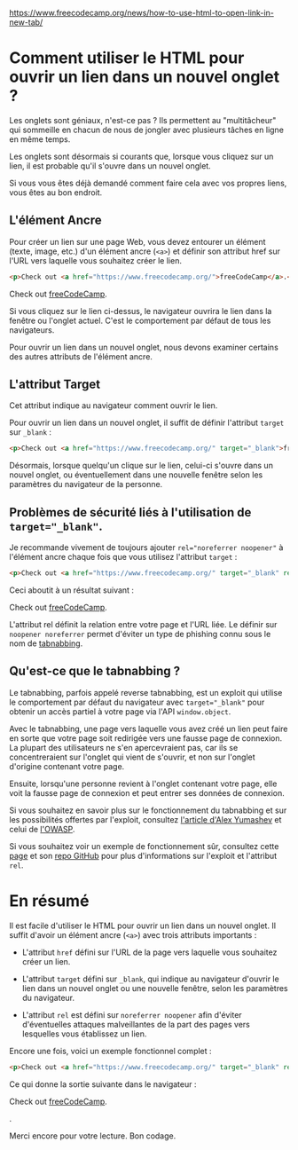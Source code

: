 https://www.freecodecamp.org/news/how-to-use-html-to-open-link-in-new-tab/

# Comment utiliser le HTML pour ouvrir un lien dans un nouvel onglet ?

Les onglets sont géniaux, n'est-ce pas ? Ils permettent au "multitâcheur" qui sommeille en chacun de nous de jongler avec plusieurs tâches en ligne en même temps.

Les onglets sont désormais si courants que, lorsque vous cliquez sur un lien, il est probable qu'il s'ouvre dans un nouvel onglet.

Si vous vous êtes déjà demandé comment faire cela avec vos propres liens, vous êtes au bon endroit.


## L'élément Ancre
Pour créer un lien sur une page Web, vous devez entourer un élément (texte, image, etc.) d'un élément ancre (`<a>`) et définir son attribut href sur l'URL vers laquelle vous souhaitez créer le lien.

```html
<p>Check out <a href="https://www.freecodecamp.org/">freeCodeCamp</a>.</p>
```

Check out [freeCodeCamp](https://www.freecodecamp.org/).

Si vous cliquez sur le lien ci-dessus, le navigateur ouvrira le lien dans la fenêtre ou l'onglet actuel. C'est le comportement par défaut de tous les navigateurs.

Pour ouvrir un lien dans un nouvel onglet, nous devons examiner certains des autres attributs de l'élément ancre.


## L'attribut Target
Cet attribut indique au navigateur comment ouvrir le lien.

Pour ouvrir un lien dans un nouvel onglet, il suffit de définir l'attribut `target` sur `_blank` :

```html
<p>Check out <a href="https://www.freecodecamp.org/" target="_blank">freeCodeCamp</a>.</p>
```

Désormais, lorsque quelqu'un clique sur le lien, celui-ci s'ouvre dans un nouvel onglet, ou éventuellement dans une nouvelle fenêtre selon les paramètres du navigateur de la personne.


## Problèmes de sécurité liés à l'utilisation de `target="_blank"`.

Je recommande vivement de toujours ajouter `rel="noreferrer noopener"` à l'élément ancre chaque fois que vous utilisez 
l'attribut `target` :

```html
<p>Check out <a href="https://www.freecodecamp.org/" target="_blank" rel="noopener noreferrer">freeCodeCamp</a>.</p>
```

Ceci aboutit à un résultat suivant :

Check out <a href="https://www.freecodecamp.org/" target="_blank" rel="noopener noreferrer">freeCodeCamp</a>.

L'attribut rel définit la relation entre votre page et l'URL liée. Le définir sur `noopener noreferrer` permet d'éviter un type de phishing connu sous le nom de [tabnabbing](https://en.wikipedia.org/wiki/Tabnabbing).


## Qu'est-ce que le tabnabbing ?
Le tabnabbing, parfois appelé reverse tabnabbing, est un exploit qui utilise le comportement par défaut du navigateur avec `target="_blank"` pour obtenir un accès partiel à votre page via l'API `window.object`.

Avec le tabnabbing, une page vers laquelle vous avez créé un lien peut faire en sorte que votre page soit redirigée vers une fausse page de connexion. La plupart des utilisateurs ne s'en apercevraient pas, car ils se concentreraient sur l'onglet qui vient de s'ouvrir, et non sur l'onglet d'origine contenant votre page.

Ensuite, lorsqu'une personne revient à l'onglet contenant votre page, elle voit la fausse page de connexion et peut entrer ses données de connexion.

Si vous souhaitez en savoir plus sur le fonctionnement du tabnabbing et sur les possibilités offertes par l'exploit, consultez [l'article d'Alex Yumashev](https://www.jitbit.com/alexblog/256-targetblank---the-most-underestimated-vulnerability-ever/) et celui de [l'OWASP](https://owasp.org/www-community/attacks/Reverse_Tabnabbing).

Si vous souhaitez voir un exemple de fonctionnement sûr, consultez cette [page](https://mathiasbynens.github.io/rel-noopener/) et son [repo GitHub](https://github.com/mathiasbynens/rel-noopener) pour plus d'informations sur l'exploit et l'attribut `rel`.


# En résumé

Il est facile d'utiliser le HTML pour ouvrir un lien dans un nouvel onglet. Il suffit d'avoir un élément ancre (`<a>`) avec trois attributs importants :

- L'attribut `href` défini sur l'URL de la page vers laquelle vous souhaitez créer un lien.

- L'attribut `target` défini sur `_blank`, qui indique au navigateur d'ouvrir le lien dans un nouvel onglet ou une nouvelle fenêtre, selon les paramètres du navigateur.

- L'attribut `rel` est défini sur `noreferrer noopener` afin d'éviter d'éventuelles attaques malveillantes de la part des pages vers lesquelles vous établissez un lien.


Encore une fois, voici un exemple fonctionnel complet :

```html
<p>Check out <a href="https://www.freecodecamp.org/" target="_blank" rel="noopener noreferrer">freeCodeCamp</a>.</p>
```

Ce qui donne la sortie suivante dans le navigateur :

Check out <a href="https://www.freecodecamp.org/" target="_blank" rel="noopener noreferrer">freeCodeCamp</a>.</p>.

Merci encore pour votre lecture. Bon codage.
